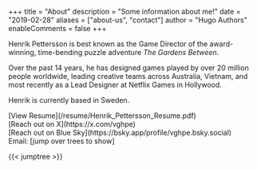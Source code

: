 +++
title = "About"
description = "Some information about me!"
date = "2019-02-28"
aliases = ["about-us", "contact"]
author = "Hugo Authors"
enableComments = false
+++

Henrik Pettersson is best known as the Game Director of the award-winning, time-bending puzzle adventure _The Gardens Between_. 

Over the past 14 years, he has designed games played by over 20 million people worldwide, leading creative teams across Australia, Vietnam, and most recently as a Lead Designer at Netflix Games in Hollywood.

Henrik is currently based in Sweden.

<div id="contact-details">
[View Resume](/resume/Henrik_Pettersson_Resume.pdf)<br>
[Reach out on X](https://x.com/vghpe)<br>
[Reach out on Blue Sky](https://bsky.app/profile/vghpe.bsky.social)<br>
Email: <span id="jumptree-email">[jump over trees to show]</span>
</div>

{{< jumptree >}}

